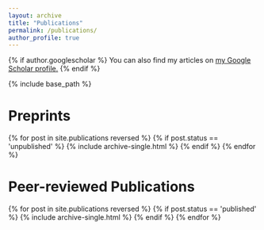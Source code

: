 ```yaml
---
layout: archive
title: "Publications"
permalink: /publications/
author_profile: true
---
```


{% if author.googlescholar %}
  You can also find my articles on <u><a href="{{author.googlescholar}}">my Google Scholar profile</a>.</u>
{% endif %}

{% include base_path %}


Preprints
====== 

{% for post in site.publications reversed %} 
  {% if post.status == 'unpublished' %}
    {% include archive-single.html %}
  {% endif %}
{% endfor %}


Peer-reviewed Publications
======

{% for post in site.publications reversed %}
  {% if post.status == 'published' %}
    {% include archive-single.html %}
  {% endif %}
{% endfor %}
